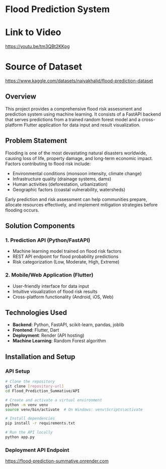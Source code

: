 # Flood Prediction System

# Link to Video
https://youtu.be/tm3QBt2KKpg

# Source of Dataset
https://www.kaggle.com/datasets/naiyakhalid/flood-prediction-dataset

## Overview
This project provides a comprehensive flood risk assessment and prediction system using machine learning. It consists of a FastAPI backend that serves predictions from a trained random forest model and a cross-platform Flutter application for data input and result visualization.

## Problem Statement
Flooding is one of the most devastating natural disasters worldwide, causing loss of life, property damage, and long-term economic impact. Factors contributing to flood risk include:

- Environmental conditions (monsoon intensity, climate change)
- Infrastructure quality (drainage systems, dams)
- Human activities (deforestation, urbanization)
- Geographic factors (coastal vulnerability, watersheds)

Early prediction and risk assessment can help communities prepare, allocate resources effectively, and implement mitigation strategies before flooding occurs.

## Solution Components

### 1. Prediction API (Python/FastAPI)
- Machine learning model trained on flood risk factors
- REST API endpoint for flood probability predictions
- Risk categorization (Low, Moderate, High, Extreme)

### 2. Mobile/Web Application (Flutter)
- User-friendly interface for data input
- Intuitive visualization of flood risk results
- Cross-platform functionality (Android, iOS, Web)

## Technologies Used

- **Backend**: Python, FastAPI, scikit-learn, pandas, joblib
- **Frontend**: Flutter, Dart
- **Deployment**: Render (API hosting)
- **Machine Learning**: Random Forest algorithm

## Installation and Setup

### API Setup
```bash
# Clone the repository
git clone [repository-url]
cd Flood_Prediction_Summative/API

# Create and activate a virtual environment
python -m venv venv
source venv/bin/activate  # On Windows: venv\Scripts\activate

# Install dependencies
pip install -r requirements.txt

# Run the API locally
python app.py
```

### Deployment API Endpoint 
https://flood-prediction-summative.onrender.com
